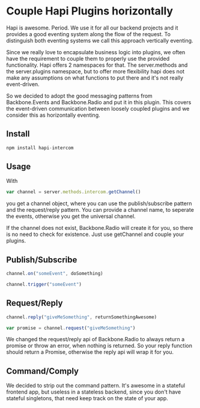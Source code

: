 # Couple Hapi Plugins horizontally

Hapi is awesome. Period. We use it for all our backend projects and it provides a good eventing system along the flow of the request. To distinguish both eventing systems we call this approach vertically eventing.

Since we really love to encapsulate business logic into plugins, we often have the requirement to couple them to properly use the provided functionality. Hapi offers 2 namespaces for that. The server.methods and the server.plugins namespace, but to offer more flexibility hapi does not make any assumptions on what functions to put there and it's not really event-driven.

So we decided to adopt the good messaging patterns from Backbone.Events and Backbone.Radio and put it in this plugin. This covers the event-driven communication between loosely coupled plugins and we consider this as horizontally eventing.

## Install

```javascript
npm install hapi-intercom
```

## Usage

With
```javascript
var channel = server.methods.intercom.getChannel()
```
you get a channel object, where you can use the publish/subscribe pattern and the request/reply pattern. You can provide a channel name, to seperate the events, otherwise you get the universal channel.

If the channel does not exist, Backbone.Radio will create it for you, so there is no need to check for existence. Just use getChannel and couple your plugins.

## Publish/Subscribe

```javascript
channel.on("someEvent", doSomething)

channel.trigger("someEvent")
```

## Request/Reply

```javascript
channel.reply("giveMeSomething", returnSomethingAwesome)

var promise = channel.request("giveMeSomething")
```
We changed the request/reply api of Backbone.Radio to always return a promise or throw an error, when nothing is returned. So your reply function should return a Promise, otherwise the reply api will wrap it for you.

## Command/Comply

We decided to strip out the command pattern. It's awesome in a stateful frontend app, but useless in a stateless backend, since you don't have stateful singletons, that need keep track on the state of your app.


